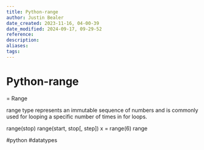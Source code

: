 ```yaml
---
title: Python-range
author: Justin Bealer
date_created: 2023-11-16, 04-00-39
date_modified: 2024-09-17, 09-29-52
reference: 
description: 
aliases: 
tags: 
---
```

# Python-range
= Range

range type represents an immutable sequence of numbers and is commonly used for
looping a specific number of times in for loops.

range(stop)
range(start, stop[, step])
x = range(6) 	range

  #python #datatypes
